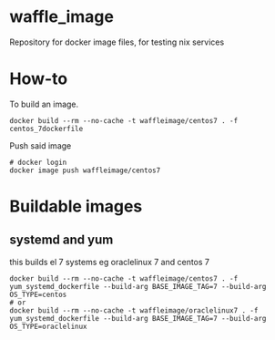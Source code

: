 # waffle_image
Repository for docker image files, for testing nix services

# How-to

To build an image.

```
docker build --rm --no-cache -t waffleimage/centos7 . -f centos_7dockerfile
```

Push said image

```
# docker login
docker image push waffleimage/centos7
```

# Buildable images

## systemd and yum
this builds el 7 systems eg oraclelinux 7 and centos 7 
```
docker build --rm --no-cache -t waffleimage/centos7 . -f yum_systemd_dockerfile --build-arg BASE_IMAGE_TAG=7 --build-arg OS_TYPE=centos
# or
docker build --rm --no-cache -t waffleimage/oraclelinux7 . -f yum_systemd_dockerfile --build-arg BASE_IMAGE_TAG=7 --build-arg OS_TYPE=oraclelinux
```
